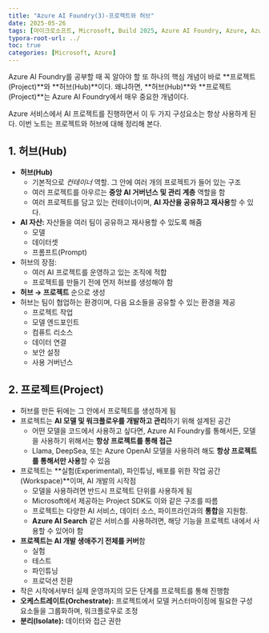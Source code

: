 ```yaml
---
title: "Azure AI Foundry(3)-프로젝트와 허브"
date: 2025-05-26
tags: [마이크로소프트, Microsoft, Build 2025, Azure AI Foundry, Azure, Azure AI Foundry SDK, Azure OpenAI Studio, Azure AI Studio]
typora-root-url: ../
toc: true
categories: [Microsoft, Azure]
---
```


Azure AI Foundry를 공부할 때 꼭 알아야 할 또 하나의 핵심 개념이 바로 **프로젝트(Project)**와 **허브(Hub)**이다. 왜냐하면, **허브(Hub)**와 **프로젝트(Project)**는 Azure AI Foundry에서 매우 중요한 개념이다.

Azure 서비스에서 AI 프로젝트를 진행하면서 이 두 가지 구성요소는 항상 사용하게 된다. 이번 노트는 프로젝트와 허브에 대해 정리해 본다. 



## 1. 허브(Hub)  

* **허브(Hub)**
  * 기본적으로 *컨테이너* 역할. 그 안에 여러 개의 프로젝트가 들어 있는 구조
  * 여러 프로젝트를 아우르는 **중앙 AI 거버넌스 및 관리 계층** 역할을 함
  * 여러 프로젝트를 담고 있는 컨테이너이며, **AI 자산을 공유하고 재사용**할 수 있다.
* **AI 자산:** 자산들을 여러 팀이 공유하고 재사용할 수 있도록 해줌
  * 모델 
  * 데이터셋
  * 프롬프트(Prompt)
* 허브의 장점: 
  * 여러 AI 프로젝트를 운영하고 있는 조직에 적합
  * 프로젝트를 만들기 전에 먼저 허브를 생성해야 함
* **허브 → 프로젝트** 순으로 생성
* 허브는 팀이 협업하는 환경이며, 다음 요소들을 공유할 수 있는 환경을 제공
  * 프로젝트 작업
  * 모델 엔드포인트
  * 컴퓨트 리소스
  * 데이터 연결
  * 보안 설정
  * 사용 거버넌스



## 2. 프로젝트(Project)  

* 허브를 만든 뒤에는 그 안에서 프로젝트를 생성하게 됨
* 프로젝트는 **AI 모델 및 워크플로우를 개발하고 관리**하기 위해 설계된 공간
  * 어떤 모델을 코드에서 사용하고 싶다면, Azure AI Foundry를 통해서든, 모델을 사용하기 위해서는 **항상 프로젝트를 통해 접근**
  * Llama, DeepSea, 또는 Azure OpenAI 모델을 사용하려 해도 **항상 프로젝트를 통해서만 사용**할 수 있음
* 프로젝트는 **실험(Experimental), 파인튜닝, 배포를 위한 작업 공간(Workspace)**이며, AI 개발의 시작점
  * 모델을 사용하려면 반드시 프로젝트 단위를 사용하게 됨
  * Microsoft에서 제공하는 Project SDK도 이와 같은 구조를 따름
  * 프로젝트는 다양한 AI 서비스, 데이터 소스, 파이프라인과의 **통합**을 지원함.
  * **Azure AI Search** 같은 서비스를 사용하려면, 해당 기능을 프로젝트 내에서 사용할 수 있어야 함
* **프로젝트는 AI 개발 생애주기 전체를 커버**함
  * 실험
  * 테스트
  * 파인튜닝
  * 프로덕션 전환
* 작은 시작에서부터 실제 운영까지의 모든 단계를 프로젝트를 통해 진행함
* **오케스트레이트(Orchestrate):** 프로젝트에서 모델 커스터마이징에 필요한 구성 요소들을 그룹화하며, 워크플로우로 조정
* **분리(Isolate):** 데이터와 접근 권한